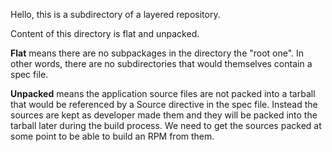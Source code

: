 Hello, this is a subdirectory of a layered repository.

Content of this directory is flat and unpacked.

**Flat** means there are no subpackages in the directory the "root one".
In other words, there are no subdirectories that would themselves contain a spec file.

**Unpacked** means the application source files are not packed into a tarball
that would be referenced by a Source directive in the spec file. Instead
the sources are kept as developer made them and they will be packed into
the tarball later during the build process. We need to get the sources
packed at some point to be able to build an RPM from them.
